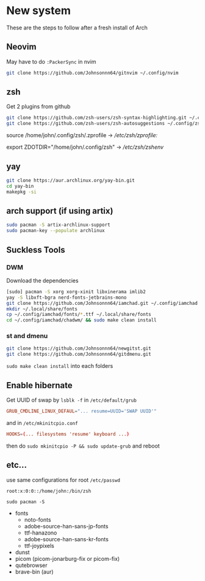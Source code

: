 # New system
These are the steps to follow after a fresh install of Arch </BR>

## Neovim
May have to do `:PackerSync` in nvim
```bash
git clone https://github.com/Johnsonnn64/gitnvim ~/.config/nvim
```

## zsh
Get 2 plugins from github
```bash
git clone https://github.com/zsh-users/zsh-syntax-highlighting.git ~/.config/zsh/zplugins/zsh-syntax-highlighting
git clone https://github.com/zsh-users/zsh-autosuggestions ~/.config/zsh/zplugins/zsh-autosuggestions
```

source /home/john/.config/zsh/.zprofile -> */etc/zsh/zprofile:*

export ZDOTDIR="/home/john/.config/zsh" -> */etc/zsh/zshenv*

## yay
```bash
git clone https://aur.archlinux.org/yay-bin.git
cd yay-bin
makepkg -si
```

## arch support (if using artix)
```bash
sudo pacman -S artix-archlinux-support
sudo pacman-key --populate archlinux
```

## Suckless Tools

### DWM
Download the dependencies
```bash
[sudo] pacman -S xorg xorg-xinit libxinerama imlib2
yay -S libxft-bgra nerd-fonts-jetbrains-mono
git clone https://github.com/Johnsonnn64/iamchad.git ~/.config/iamchad
mkdir ~/.local/share/fonts
cp ~/.config/iamchad/fonts/*.ttf ~/.local/share/fonts
cd ~/.config/iamchad/chadwm/ && sudo make clean install
```
### st and dmenu
```bash
git clone https://github.com/Johnsonnn64/newgitst.git
git clone https://github.com/Johnsonnn64/gitdmenu.git
```
`sudo make clean install` into each folders

## Enable hibernate
Get UUID of swap by `lsblk -f`
in `/etc/default/grub`
```conf
GRUB_CMDLINE_LINUX_DEFAUL="... resume=UUID='SWAP UUID'"
```
and in `/etc/mkinitcpio.conf`
```conf
HOOKS=(... filesystems 'resume' keyboard ...)
```
then do `sudo mkinitcpio -P && sudo update-grub`
and reboot

## etc...
use same configurations for root `/etc/passwd`
```passwd
root:x:0:0::/home/john:/bin/zsh
```
`sudo pacman -S`
* fonts
  + noto-fonts
  + adobe-source-han-sans-jp-fonts
  + ttf-hanazono
  + adobe-source-han-sans-kr-fonts
  + ttf-joypixels
* dunst
* picom (picom-jonarburg-fix or picom-fix)
* qutebrowser
* brave-bin (aur)
